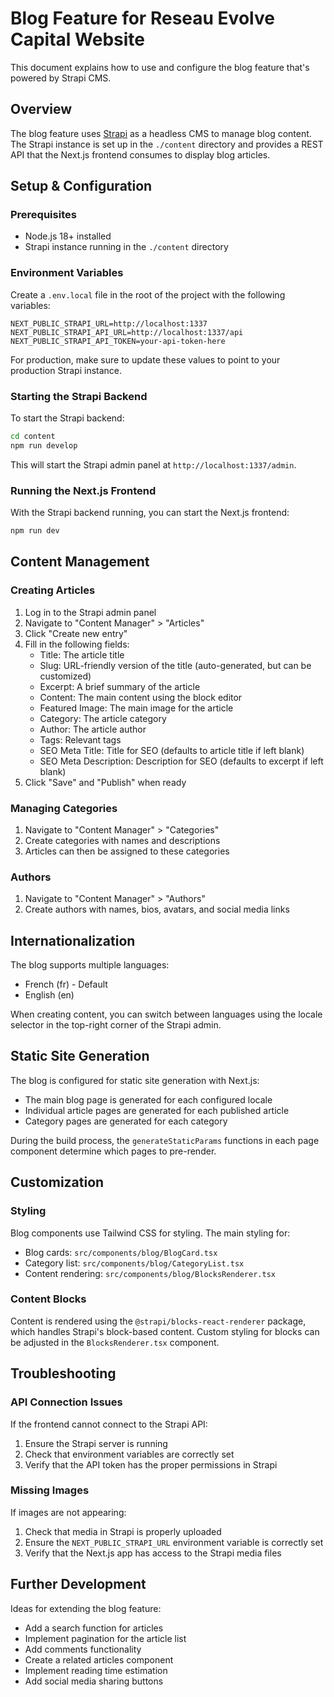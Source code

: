 # Blog Feature for Reseau Evolve Capital Website

This document explains how to use and configure the blog feature that's powered by Strapi CMS.

## Overview

The blog feature uses [Strapi](https://strapi.io) as a headless CMS to manage blog content. The Strapi instance is set up in the `./content` directory and provides a REST API that the Next.js frontend consumes to display blog articles.

## Setup & Configuration

### Prerequisites

- Node.js 18+ installed
- Strapi instance running in the `./content` directory

### Environment Variables

Create a `.env.local` file in the root of the project with the following variables:

```
NEXT_PUBLIC_STRAPI_URL=http://localhost:1337
NEXT_PUBLIC_STRAPI_API_URL=http://localhost:1337/api
NEXT_PUBLIC_STRAPI_API_TOKEN=your-api-token-here
```

For production, make sure to update these values to point to your production Strapi instance.

### Starting the Strapi Backend

To start the Strapi backend:

```bash
cd content
npm run develop
```

This will start the Strapi admin panel at `http://localhost:1337/admin`.

### Running the Next.js Frontend

With the Strapi backend running, you can start the Next.js frontend:

```bash
npm run dev
```

## Content Management

### Creating Articles

1. Log in to the Strapi admin panel
2. Navigate to "Content Manager" > "Articles"
3. Click "Create new entry"
4. Fill in the following fields:
   - Title: The article title
   - Slug: URL-friendly version of the title (auto-generated, but can be customized)
   - Excerpt: A brief summary of the article
   - Content: The main content using the block editor
   - Featured Image: The main image for the article
   - Category: The article category
   - Author: The article author
   - Tags: Relevant tags
   - SEO Meta Title: Title for SEO (defaults to article title if left blank)
   - SEO Meta Description: Description for SEO (defaults to excerpt if left blank)
5. Click "Save" and "Publish" when ready

### Managing Categories

1. Navigate to "Content Manager" > "Categories"
2. Create categories with names and descriptions
3. Articles can then be assigned to these categories

### Authors

1. Navigate to "Content Manager" > "Authors"
2. Create authors with names, bios, avatars, and social media links

## Internationalization

The blog supports multiple languages:

- French (fr) - Default
- English (en)

When creating content, you can switch between languages using the locale selector in the top-right corner of the Strapi admin.

## Static Site Generation

The blog is configured for static site generation with Next.js:

- The main blog page is generated for each configured locale
- Individual article pages are generated for each published article
- Category pages are generated for each category

During the build process, the `generateStaticParams` functions in each page component determine which pages to pre-render.

## Customization

### Styling

Blog components use Tailwind CSS for styling. The main styling for:

- Blog cards: `src/components/blog/BlogCard.tsx`
- Category list: `src/components/blog/CategoryList.tsx`
- Content rendering: `src/components/blog/BlocksRenderer.tsx`

### Content Blocks

Content is rendered using the `@strapi/blocks-react-renderer` package, which handles Strapi's block-based content. Custom styling for blocks can be adjusted in the `BlocksRenderer.tsx` component.

## Troubleshooting

### API Connection Issues

If the frontend cannot connect to the Strapi API:

1. Ensure the Strapi server is running
2. Check that environment variables are correctly set
3. Verify that the API token has the proper permissions in Strapi

### Missing Images

If images are not appearing:

1. Check that media in Strapi is properly uploaded
2. Ensure the `NEXT_PUBLIC_STRAPI_URL` environment variable is correctly set
3. Verify that the Next.js app has access to the Strapi media files

## Further Development

Ideas for extending the blog feature:

- Add a search function for articles
- Implement pagination for the article list
- Add comments functionality
- Create a related articles component
- Implement reading time estimation
- Add social media sharing buttons 